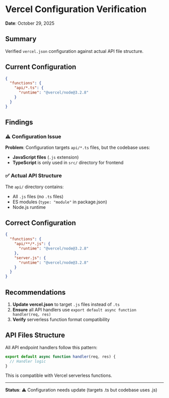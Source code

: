 # Vercel Configuration Verification

**Date**: October 29, 2025

## Summary

Verified `vercel.json` configuration against actual API file structure.

## Current Configuration

```json
{
  "functions": {
    "api/*.ts": { 
      "runtime": "@vercel/node@3.2.8"
    }
  }
}
```

## Findings

### ⚠️ Configuration Issue

**Problem**: Configuration targets `api/*.ts` files, but the codebase uses:
- **JavaScript files** (`.js` extension)
- **TypeScript** is only used in `src/` directory for frontend

### ✅ Actual API Structure

The `api/` directory contains:
- All `.js` files (no `.ts` files)
- ES modules (`type: "module"` in package.json)
- Node.js runtime

## Correct Configuration

```json
{
  "functions": {
    "api/**/*.js": {
      "runtime": "@vercel/node@3.2.8"
    },
    "server.js": {
      "runtime": "@vercel/node@3.2.8"
    }
  }
}
```

## Recommendations

1. **Update vercel.json** to target `.js` files instead of `.ts`
2. **Ensure** all API handlers use `export default async function handler(req, res)`
3. **Verify** serverless function format compatibility

## API Files Structure

All API endpoint handlers follow this pattern:
```javascript
export default async function handler(req, res) {
  // Handler logic
}
```

This is compatible with Vercel serverless functions.

---

**Status**: ⚠️ Configuration needs update (targets .ts but codebase uses .js)

